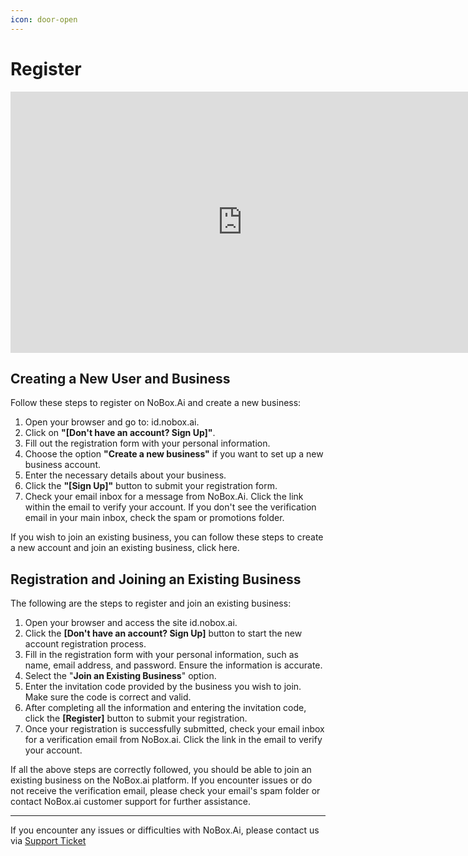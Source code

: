 ```yaml
---
icon: door-open
---
```


# Register

<iframe width="742" height="418" src="https://www.youtube.com/embed/8SWFEna6-jk/" title="01. Instalasi NoBox Desktop" frameborder="0" allow="accelerometer; autoplay; clipboard-write; encrypted-media; gyroscope; picture-in-picture; web-share" referrerpolicy="strict-origin-when-cross-origin" allowfullscreen></iframe>

## Creating a New User and Business

Follow these steps to register on NoBox.Ai and create a new business:

1. Open your browser and go to: id.nobox.ai.
2. Click on **"\[Don't have an account? Sign Up]"**.
3. Fill out the registration form with your personal information.
4. Choose the option **"Create a new business"** if you want to set up a new business account.
5. Enter the necessary details about your business.
6. Click the **"\[Sign Up]"** button to submit your registration form.
7. Check your email inbox for a message from NoBox.Ai. Click the link within the email to verify your account. If you don't see the verification email in your main inbox, check the spam or promotions folder.

If you wish to join an existing business, you can follow these steps to create a new account and join an existing business, click here.

## Registration and Joining an Existing Business

The following are the steps to register and join an existing business:

1. Open your browser and access the site id.nobox.ai.
2. Click the **\[Don't have an account? Sign Up]** button to start the new account registration process.
3. Fill in the registration form with your personal information, such as name, email address, and password. Ensure the information is accurate.
4. Select the "**Join an Existing Business**" option.
5. Enter the invitation code provided by the business you wish to join. Make sure the code is correct and valid.
6. After completing all the information and entering the invitation code, click the **\[Register]** button to submit your registration.
7. Once your registration is successfully submitted, check your email inbox for a verification email from NoBox.ai. Click the link in the email to verify your account.

If all the above steps are correctly followed, you should be able to join an existing business on the NoBox.ai platform. If you encounter issues or do not receive the verification email, please check your email's spam folder or contact NoBox.ai customer support for further assistance.

---

If you encounter any issues or difficulties with NoBox.Ai, please contact us via [Support Ticket](https://crm.nobox.ai/clients/tickets)
